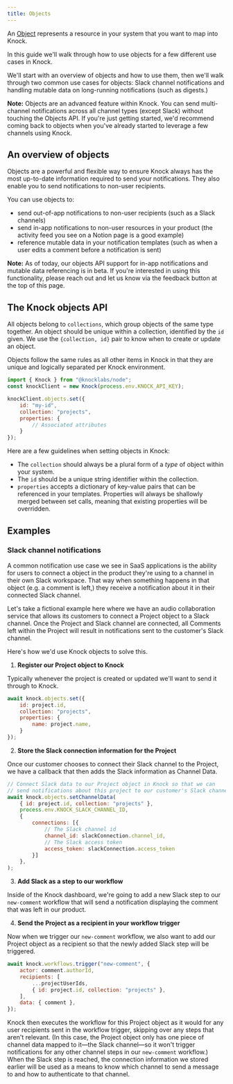 ```yaml
---
title: Objects
---
```


An [Object](/reference#objects) represents a resource in your system that you want to map into Knock. 

In this guide we'll walk through how to use objects for a few different use cases in Knock. 

We'll start with an overview of objects and how to use them, then we'll walk through two common use cases for objects: Slack channel notifications and handling mutable data on long-running notifications (such as digests.)

**Note:** Objects are an advanced feature within Knock. You can send multi-channel notifications across all channel types (except Slack) without touching the Objects API. If you're just getting started, we'd recommend coming back to objects when you've already started to leverage a few channels using Knock. 

## An overview of objects

Objects are a powerful and flexible way to ensure Knock always has the most up-to-date information required to send your notifications. They also enable you to send notifications to non-user recipients.

You can use objects to:
- send out-of-app notifications to non-user recipients (such as a Slack channels)
- send in-app notifications to non-user resources in your product (the activity feed you see on a Notion page is a good example)
- reference mutable data in your notification templates (such as when a user edits a comment before a notification is sent)

**Note:** As of today, our objects API support for in-app notifications and mutable data referencing is in beta. If you're interested in using this functionality, please reach out and let us know via the feedback button at the top of this page. 

<!-- 
<div style="display: flex; width: 100%; border-radius: 3px; border-width: 1px; border-style: solid; border-color: transparent; background: rgba(235, 236, 237, 0.3); padding: 16px 16px 16px 12px; margin-bottom: 24px;">
  <div>
    <div style="display: flex; align-items: center; justify-content: center; height: 24px; width: 24px; border-radius: 3px; flex-shrink: 0;">
      <div>
        <div style="width: 100%; height: 100%;">
          <img src="/assets/emoji/jedi.gif" style="margin-bottom:0px">
        </div>
      </div>
    </div>
  </div>
  <div style="display: flex; flex-direction: column; min-width: 0px; margin-left: 8px; width: 100%;">
    <p style="margin-bottom: 0px;"><b>Before reading further.</b> Knock objects are advanced functionality. You can send multi-channel notifications across all channel types (except Slack) without touching the Objects API. If you're just looking to stand up email and in-app notifications, we'd recommend coming back to objects when you've started sending across a few channels.</p>
  </div>
</div> -->

## The Knock objects API
All objects belong to `collections`, which group objects of the same type together. An object should be unique within a collection, identified by the `id` given. We use the `{collection, id}` pair to know when to create or update an object.

Objects follow the same rules as all other items in Knock in that they are unique and logically separated per Knock environment.

```javascript Set an object in Knock
import { Knock } from "@knocklabs/node";
const knockClient = new Knock(process.env.KNOCK_API_KEY);

knockClient.objects.set({
	id: "my-id",
	collection: "projects",
	properties: {
		// Associated attributes
	}
});
```

Here are a few guidelines when setting objects in Knock:
- The `collection` should always be a plural form of a *type* of object within your system. 
- The `id` should be a unique string identifier within the collection.
- `properties` accepts a dictionary of key-value pairs that can be referenced in your templates. Properties will always be shallowly merged between set calls, meaning that existing properties will be overridden.


## Examples

### Slack channel notifications

A common notification use case we see in SaaS applications is the ability for users to connect a object in the product they're using to a channel in their own Slack workspace. That way when something happens in that object (e.g. a comment is left,) they receive a notification about it in their connected Slack channel. 

Let's take a fictional example here where we have an audio collaboration service that allows its customers to connect a Project object to a Slack channel. Once the Project and Slack channel are connected, all Comments left within the Project will result in notifications sent to the customer's Slack channel.

Here's how we'd use Knock objects to solve this.

1. **Register our Project object to Knock**

Typically whenever the project is created or updated we'll want to send it through to Knock.

```javascript Send object to Knock
await knock.objects.set({
	id: project.id,
	collection: "projects",
	properties: {
		name: project.name,
	}
});
```

2. **Store the Slack connection information for the Project**

Once our customer chooses to connect their Slack channel to the Project, we have a callback that then adds the Slack information as Channel Data.

```javascript Store Slack connection on object
// Connect Slack data to our Project object in Knock so that we can
// send notifications about this project to our customer's Slack channel
await knock.objects.setChannelData(
	{ id: project.id, collection: "projects" },
	process.env.KNOCK_SLACK_CHANNEL_ID,
	{ 
		connections: [{
			// The Slack channel id
			channel_id: slackConnection.channel_id,
			// The Slack access token
			access_token: slackConnection.access_token
		}]
	},  
);
```

3. **Add Slack as a step to our workflow**

Inside of the Knock dashboard, we're going to add a new Slack step to our `new-comment` workflow that will send a notification displaying the comment that was left in our product. 


4. **Send the Project as a recipient in your workflow trigger**

Now when we trigger our `new-comment` workflow, we also want to add our Project object as a recipient so that the newly added Slack step will be triggered.

```javascript Workflow trigger with an object
await knock.workflows.trigger("new-comment", {
	actor: comment.authorId,
	recipients: [
		...projectUserIds,
		{ id: project.id, collection: "projects" },
	],
	data: { comment },
});
```

Knock then executes the workflow for this Project object as it would for any user recipients sent in the workflow trigger, skipping over any steps that aren't relevant. (In this case, the Project object only has one piece of channel data mapped to it—the Slack channel—so it won't trigger notifications for any other channel steps in our `new-comment` workflow.) When the Slack step is reached, the connection information we stored earlier will be used as a means to know which channel to send a message to and how to authenticate to that channel.


<!-- ### Handle mutable data on long-lived notifications
When you're utilizing more advanced notification techniques such as long-term batching and digesting, it's common to encounter data growing stale within notifications.

For instance, in an audio collaboration product where we send daily email digests of the comments left for a given user, the comment content could either a) change or b) be deleted entirely between when it was left and when we send the notification.

Objects help keep Knock in sync with your system to ensure the data sent out to your customers is fresh. Here's an example.

1. **Send the comment object to Knock**

```javascript Send object to Knock
await knock.objects.set({
	id: comment.id,
	collection: "comments",
	properties: {
		text: comment.text,
		timestamp: comment.timestamp,
	}
});
```

2. **Tell Knock to reference the comment in the workflow**

Typically you'd send a data payload through to Knock with the comment's content, but since we have that data available in our comment object, we can just reference that in our workflow trigger.

```javascript Reference object in workflow trigger
knock.workflows.trigger("new-comment", {
	actor: comment.authorId,
	recipients: projectUserIds,
	// old with data: 
	// data: { comment },
	// new with reference:
	references: {
		comment: { id: comment.id, collection: "comments" },
	}
});
```

This exposes the comment object above in our workflow under the `comment` template key so that the properties on the comment (`text` and `timestamp`) are available to our template. 

3. **Once the comment changes, we can update it:**

We only need to send over the properties that have changed, which in this example is the `text`.

```javascript Update object
await knock.objects.set({
	id: comment.id,
	collection: "comments",
	properties: {
		text: comment.text,
	}
});
```

Within Knock, any notifications that are yet to be sent that reference this comment will have the latest version of the comment when they are executed. 🎉 -->


<br />


